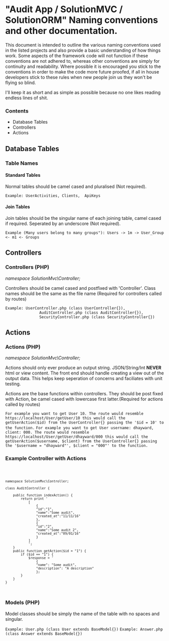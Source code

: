 <h1>"Audit App / SolutionMVC / SolutionORM" Naming conventions and other documentation.</h1>

<p>
    This document is intended to outline the various naming conventions used in 
    the listed projects and also provide a basic understanding of how things work.
    Some aspects of the framework code will not function if these conventions are 
    not adhered to, whereas other conventions are simply for continuity and readability.
    Where possible it is encouraged you stick to the conventions in order to make 
    the code more future proofed, if all in house developers stick to these rules 
    when new people join us they won't be flying so blind.
</p>

<p>
    I'll keep it as short and as simple as possible because no one likes reading 
    endless lines of shit.
</p>

<h3>Contents</h3>
<ul>
    <li>Database Tables</li>
    <li>Controllers</li>
    <li>Actions</li>
</ul>


<h2>Database Tables</h2>

<h3>Table Names</h3>

<h4>Standard Tables</h4>
<p>Normal tables should be camel cased and pluralised (Not required).</p>
<code>Example: UserActivities, Clients,  ApiKeys</code>

<h4>Join Tables</h4>
<p>Join tables should be the singular name of each joining table, camel cased if required. Seperated by an underscore (Not required).</p>
<code>Example (Many users belong to many groups"): Users -> 1m -> User_Group <- m1 <- Groups </code>



<h2>Controllers</h2>
<h3>Controllers (PHP)</h3>
<i>namespace SolutionMvc\Controller;</i>
<p>Controllers should be camel cased and postfixed with 'Controller'. Class names should be the same as the file name (Required for controllers called by routes)</p>
<code>Example: UserController.php (class UserController{}),
               AuditController.php (class AuditController{}),
               SecurityController.php (class SecurityController{})
</code>

<h2>Actions</h2>
<h3>Actions (PHP)</h3>
<i>namespace SolutionMvc\Controller;</i>
<p>Actions should only ever produce an output string. JSON/String/Int <STRONG>NEVER</STRONG> html or view content. 
The front end should handle creating a view out of the output data. 
This helps keep seperation of concerns and faciliates with unit testing.</p>
<p>Actions are the base functions within controllers. They should be post fixed with Action, be camel cased with lowercase first latter.(Required for actions called by routes)</p>
<code>For example you want to get User 10. The route would resemble https://localhost/User/getUser/10 this would call the getUserAction($id) from the UserController{} passing the '$id = 10' to the function.</code>
<code>For example you want to get User username: dhayward, client: 000. The route would resemble https://localhost/User/getUser/dhayward/000 this would call the getUserAction($username, $client) from the UserController{} passing the '$username = "dhayward"', $client = "000"' to the function.</code>

<h3>Example Controller with Actions</h3>

<code>

    namespace SolutionMvc\Controller;

    class AuditController {

        public function indexAction() {
            return print '
                [
                    {
                    "id":"1",
                    "name":"Some audit",
                    "created_at":"11/11/16"
                    },
                    {
                    "id":"2",
                    "name":"Some audit 2",
                    "created_at":"09/01/16"
                    }
                ]            
                ';
        }
        public function getAction($id = "1") {
            if ($id == "1") {
                $response = '                
                    {
                    "name": "Some audit",
                    "description": "A description"
                    };
            }
        }
    }


</code>

<h3>Models (PHP)</h3>
<p>Model classes should be simply the name of the table with no spaces and singular.</p>
<code>Example: User.php (class User extends BaseModel{})</code>
<code>Example: Answer.php (class Answer extends BaseModel{})</code>

